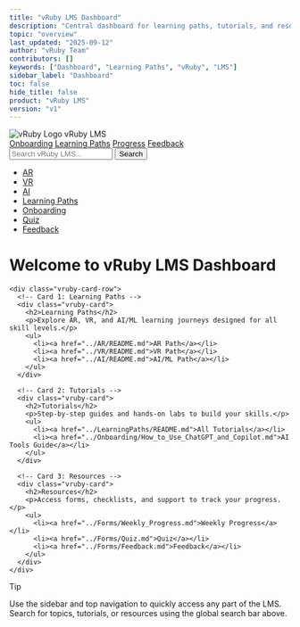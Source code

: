 ```yaml
---
title: "vRuby LMS Dashboard"
description: "Central dashboard for learning paths, tutorials, and resources."
topic: "overview"
last_updated: "2025-09-12"
author: "vRuby Team"
contributors: []
keywords: ["Dashboard", "Learning Paths", "vRuby", "LMS"]
sidebar_label: "Dashboard"
toc: false
hide_title: false
product: "vRuby LMS"
version: "v1"
---
```


<!-- Global styles (relative path from /LearningPaths to /assets) -->
<link rel="stylesheet" href="{{ site.baseurl }}/assets/css/vruby.css">

<!-- Top Navigation Bar -->
<div class="vruby-navbar">
  <div class="vruby-brand">
    <img src="../assets/company-intro.png" alt="vRuby Logo" class="vruby-logo" />
    <span class="vruby-brand-text">vRuby LMS</span>
  </div>
  <nav class="vruby-navlinks">
    <a href="../Onboarding/README.md">Onboarding</a>
    <a href="../LearningPaths/README.md">Learning Paths</a>
    <a href="../Forms/Weekly_Progress.md">Progress</a>
    <a href="../Forms/Feedback.md">Feedback</a>
  </nav>
</div>

<!-- Global Search Bar -->
<div class="vruby-search">
  <input type="text" placeholder="Search vRuby LMS..." />
  <button>Search</button>
</div>

<div class="vruby-layout">
  <!-- Sidebar Navigation -->
  <nav class="vruby-sidebar">
    <ul>
      <li><a href="../AR/README.md">AR</a></li>
      <li><a href="../VR/README.md">VR</a></li>
      <li><a href="../AI/README.md">AI</a></li>
      <li><a href="../LearningPaths/README.md">Learning Paths</a></li>
      <li><a href="../Onboarding/README.md">Onboarding</a></li>
      <li><a href="../Forms/Quiz.md">Quiz</a></li>
      <li><a href="../Forms/Feedback.md">Feedback</a></li>
    </ul>
  </nav>

  <!-- Central Content: Card Layout -->
  <main class="vruby-main">
    <h1>Welcome to vRuby LMS Dashboard</h1>

    <div class="vruby-card-row">
      <!-- Card 1: Learning Paths -->
      <div class="vruby-card">
        <h2>Learning Paths</h2>
        <p>Explore AR, VR, and AI/ML learning journeys designed for all skill levels.</p>
        <ul>
          <li><a href="../AR/README.md">AR Path</a></li>
          <li><a href="../VR/README.md">VR Path</a></li>
          <li><a href="../AI/README.md">AI/ML Path</a></li>
        </ul>
      </div>

      <!-- Card 2: Tutorials -->
      <div class="vruby-card">
        <h2>Tutorials</h2>
        <p>Step-by-step guides and hands-on labs to build your skills.</p>
        <ul>
          <li><a href="../LearningPaths/README.md">All Tutorials</a></li>
          <li><a href="../Onboarding/How_to_Use_ChatGPT_and_Copilot.md">AI Tools Guide</a></li>
        </ul>
      </div>

      <!-- Card 3: Resources -->
      <div class="vruby-card">
        <h2>Resources</h2>
        <p>Access forms, checklists, and support to track your progress.</p>
        <ul>
          <li><a href="../Forms/Weekly_Progress.md">Weekly Progress</a></li>
          <li><a href="../Forms/Quiz.md">Quiz</a></li>
          <li><a href="../Forms/Feedback.md">Feedback</a></li>
        </ul>
      </div>
    </div>
  </main>
</div>

> [!TIP]
> Use the sidebar and top navigation to quickly access any part of the LMS. Search for topics, tutorials, or resources using the global search bar above.

